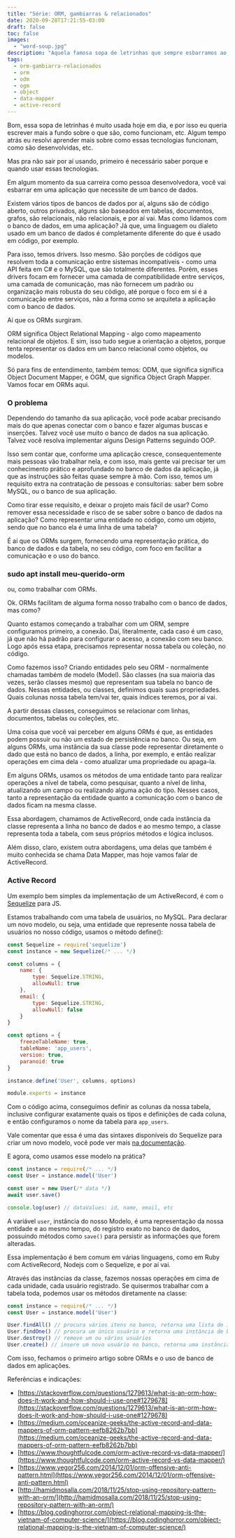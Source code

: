 ```yaml
---
title: "Série: ORM, gambiarras & relacionados"
date: 2020-09-28T17:21:55-03:00
draft: false
toc: false
images:
  - "word-soup.jpg"
description: "Aquela famosa sopa de letrinhas que sempre esbarramos ao trabalhar com aplicações e bancos de dados. Vamos conhecer melhor sobre, como funcionam, seus padrões e arquiteturas."
tags:
  - orm-gambiarra-relacionados
  - orm
  - odm
  - ogm
  - object
  - data-mapper
  - active-record
---
```


Bom, essa sopa de letrinhas é muito usada hoje em dia, e por isso eu queria escrever mais a fundo sobre o que são, como funcionam, etc. Algum tempo atrás eu resolvi aprender mais sobre como essas tecnologias funcionam, como são desenvolvidas, etc.

Mas pra não sair por aí usando, primeiro é necessário saber porque e quando usar essas tecnologias.

Em algum momento da sua carreira como pessoa desenvolvedora, você vai esbarrar em uma aplicação que necessite de um banco de dados. 

Existem vários tipos de bancos de dados por aí, alguns são de código aberto, outros privados, alguns são baseados em tabelas, documentos, grafos, são relacionais, não relacionais, e por aí vai. Mas como lidamos com o banco de dados, em uma aplicação? Já que, uma linguagem ou dialeto usado em um banco de dados é completamente diferente do que é usado em código, por exemplo.

Para isso, temos drivers. Isso mesmo. São porções de códigos que resolvem toda a comunicação entre sistemas incompatíveis - como uma API feita em C# e o MySQL, que são totalmente diferentes. Porém, esses drivers focam em fornecer uma camada de compatibilidade entre serviços, uma camada de comunicação, mas não fornecem um padrão ou organização mais robusta do seu código, até porque o foco em si é a comunicação entre serviços, não a forma como se arquiteta a aplicação com o banco de dados.

Aí que os ORMs surgiram.

ORM significa Object Relational Mapping - algo como mapeamento relacional de objetos. E sim, isso tudo segue a orientação a objetos, porque tenta representar os dados em um banco relacional como objetos, ou modelos.

Só para fins de entendimento, também temos: ODM, que significa significa Object Document Mapper, e OGM, que significa Object Graph Mapper. Vamos focar em ORMs aqui.

### O problema

Dependendo do tamanho da sua aplicação, você pode acabar precisando mais do que apenas conectar com o banco e fazer algumas buscas e inserções. Talvez você use muito o banco de dados na sua aplicação. Talvez você resolva implementar alguns Design Patterns seguindo OOP. 

Isso sem contar que, conforme uma aplicação cresce, consequentemente mais pessoas vão trabalhar nela, e com isso, mais gente vai precisar ter um conhecimento prático e aprofundado no banco de dados da aplicação, já que as instruções são feitas quase sempre à mão. Com isso, temos um requisito extra na contratação de pessoas e consultorias: saber bem sobre MySQL, ou o banco de sua aplicação.

Como tirar esse requisito, e deixar o projeto mais fácil de usar? Como remover essa necessidade e risco de se saber sobre o banco de dados na aplicação? Como representar uma entidade no código, como um objeto, sendo que no banco ela é uma linha de uma tabela? 

É aí que os ORMs surgem, fornecendo uma representação prática, do banco de dados e da tabela, no seu código, com foco em facilitar a comunicação e o uso do banco.

### sudo apt install meu-querido-orm

ou, como trabalhar com ORMs.

Ok. ORMs facilitam de alguma forma nosso trabalho com o banco de dados, mas como?

Quanto estamos começando a trabalhar com um ORM, sempre configuramos primeiro, a conexão. Daí, literalmente, cada caso é um caso, já que não há padrão para configurar o acesso, a conexão com seu banco. Logo após essa etapa, precisamos representar nossa tabela ou coleção, no código. 

Como fazemos isso? Criando entidades pelo seu ORM - normalmente chamadas também de modelo (Model). São classes (na sua maioria das vezes, serão classes mesmo) que representam sua tabela no banco de dados. Nessas entidades, ou classes, definimos quais suas propriedades. Quais colunas nossa tabela tem/vai ter, quais índices teremos, por aí vai.

A partir dessas classes, conseguimos se relacionar com linhas, documentos, tabelas ou coleções, etc.

Uma coisa que você vai perceber em alguns ORMs é que, as entidades podem possuir ou não um estado de persistência no banco. Ou seja, em alguns ORMs, uma instância da sua classe pode representar diretamente o dado que está no banco de dados, a linha, por exemplo, e então realizar operações em cima dela - como atualizar uma propriedade ou apaga-la.

Em alguns ORMs, usamos os métodos de uma entidade tanto para realizar operações a nível de tabela, como pesquisar, quanto a nível de linha, atualizando um campo ou realizando alguma ação do tipo. Nesses casos, tanto a representação da entidade quanto a comunicação com o banco de dados ficam na mesma classe. 

Essa abordagem, chamamos de ActiveRecord, onde cada instância da classe representa a linha no banco de dados e ao mesmo tempo, a classe representa toda a tabela, com seus próprios métodos e lógica inclusos.

Além disso, claro, existem outra abordagens, uma delas que também é muito conhecida se chama Data Mapper, mas hoje vamos falar de ActiveRecord.

### Active Record

Um exemplo bem simples da implementação de um ActiveRecord, é com o [Sequelize](sequelize.org) para JS. 

Estamos trabalhando com uma tabela de usuários, no MySQL. Para declarar um novo modelo, ou seja, uma entidade que represente nossa tabela de usuários no nosso código, usamos o método define():

```jsx
const Sequelize = require('sequelize')
const instance = new Sequelize(/* ... */)

const columns = {
	name: {
		type: Sequelize.STRING,
		allowNull: true
	},
	email: {
		type: Sequelize.STRING,
		allowNull: false
	}
}

const options = {
	freezeTableName: true,
	tableName: 'app_users',
	version: true,
	paranoid: true
}

instance.define('User', columns, options)

module.exports = instance
```

Com o código acima, conseguimos definir as colunas da nossa tabela, inclusive configurar exatamente quais os tipos e definições de cada coluna, e então configuramos o nome da tabela para `app_users`.

Vale comentar que essa é uma das sintaxes disponíveis do Sequelize para criar um novo modelo, você pode ver mais [na documentação](https://sequelize.org/master/manual/model-basics.html).

E agora, como usamos esse modelo na prática?

```jsx
const instance = require(/* ... */)
const User = instance.model('User')

const user = new User(/* data */)
await user.save()

console.log(user) // dataValues: id, name, email, etc
```

A variável `user`, instância do nosso Modelo, é uma representação da nossa entidade e ao mesmo tempo, do registro exato no banco de dados, possuindo métodos como `save()` para persistir as informações que forem alteradas.

Essa implementação é bem comum em várias linguagens, como em Ruby com ActiveRecord, Nodejs com o Sequelize, e por aí vai.

Através das instâncias da classe, fazemos nossas operações em cima de cada unidade, cada usuário registrado. Se quisermos trabalhar com a tabela toda, podemos usar os métodos diretamente na classe:

```jsx
const instance = require(/* ... */)
const User = instance.model('User')

User.findAll() // procura vários itens no banco, retorna uma lista de instâncias de User
User.findOne() // procura um único usuário e retorna uma instância de User
User.destroy() // remove um ou vários usuários
User.create() // insere um novo usuário no banco, retorna uma instância de User
```

Com isso, fechamos o primeiro artigo sobre ORMs e o uso de banco de dados em aplicações.

Referências e indicações:

- [https://stackoverflow.com/questions/1279613/what-is-an-orm-how-does-it-work-and-how-should-i-use-one#1279678](https://stackoverflow.com/questions/1279613/what-is-an-orm-how-does-it-work-and-how-should-i-use-one#1279678)
- [https://medium.com/oceanize-geeks/the-active-record-and-data-mappers-of-orm-pattern-eefb8262b7bb](https://medium.com/oceanize-geeks/the-active-record-and-data-mappers-of-orm-pattern-eefb8262b7bb)
- [https://www.thoughtfulcode.com/orm-active-record-vs-data-mapper/](https://www.thoughtfulcode.com/orm-active-record-vs-data-mapper/)
- [https://www.yegor256.com/2014/12/01/orm-offensive-anti-pattern.html](https://www.yegor256.com/2014/12/01/orm-offensive-anti-pattern.html)
- [http://hamidmosalla.com/2018/11/25/stop-using-repository-pattern-with-an-orm/](http://hamidmosalla.com/2018/11/25/stop-using-repository-pattern-with-an-orm/)
- [https://blog.codinghorror.com/object-relational-mapping-is-the-vietnam-of-computer-science/](https://blog.codinghorror.com/object-relational-mapping-is-the-vietnam-of-computer-science/)

